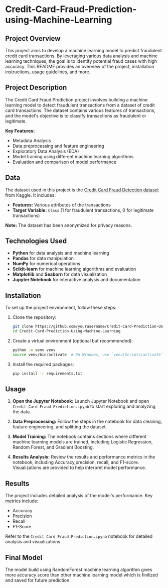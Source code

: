 # Credit-Card-Fraud-Prediction-using-Machine-Learning

## Project Overview

This project aims to develop a machine learning model to predict fraudulent credit card transactions. By leveraging various data analysis and machine learning techniques, the goal is to identify potential fraud cases with high accuracy. This README provides an overview of the project, installation instructions, usage guidelines, and more.


## Project Description

The Credit Card Fraud Prediction project involves building a machine learning model to detect fraudulent transactions from a dataset of credit card transactions. The dataset contains various features of transactions, and the model's objective is to classify transactions as fraudulent or legitimate.

**Key Features:**
- Metadata Analysis
- Data preprocessing and feature engineering
- Exploratory Data Analysis (EDA)
- Model training using different machine learning algorithms
- Evaluation and comparison of model performance

## Data

The dataset used in this project is the [Credit Card Fraud Detection dataset](https://www.kaggle.com/datasets?search=credit+card+fraud) from Kaggle. It includes:
- **Features:** Various attributes of the transactions
- **Target Variable:** `Class` (1 for fraudulent transactions, 0 for legitimate transactions)

**Note:** The dataset has been anonymized for privacy reasons.

## Technologies Used

- **Python** for data analysis and machine learning
- **Pandas** for data manipulation
- **NumPy** for numerical operations
- **Scikit-learn** for machine learning algorithms and evaluation
- **Matplotlib** and **Seaborn** for data visualization
- **Jupyter Notebook** for interactive analysis and documentation

## Installation

To set up the project environment, follow these steps:

1. Clone the repository:
   ```bash
   git clone https://github.com/yourusername/Credit-Card-Prediction-Using-Machine-Learning.git
   cd Credit-Card-Prediction-Using-Machine-Learning
   ```

2. Create a virtual environment (optional but recommended):
   ```bash
   python -m venv venv
   source venv/bin/activate  # On Windows, use `venv\Scripts\activate`
   ```

3. Install the required packages:
   ```bash
   pip install -r requirements.txt
   ```

## Usage

1. **Open the Jupyter Notebook:**
   Launch Jupyter Notebook and open `Credit Card Fraud Prediction.ipynb` to start exploring and analyzing the data.

2. **Data Preprocessing:**
   Follow the steps in the notebook for data cleaning, feature engineering, and splitting the dataset.

3. **Model Training:**
   The notebook contains sections where different machine learning models are trained, including Logistic Regression, Random Forest, and Gradient Boosting.

4. **Results Analysis:**
   Review the results and performance metrics in the notebook, including Accuracy,precision, recall, and F1-score. Visualizations are provided to help interpret model performance.


## Results

The project includes detailed analysis of the model's performance. Key metrics include:
- Accuracy
- Precision
- Recall
- F1-Score

Refer to the `Credit Card Fraud Prediction.ipynb` notebook for detailed analysis and visualizations.


## Final Model

The model build using RandomForest machine learning algorithm gives more accuracy score than other machine learning model which is finilized and saved for future prediction.
